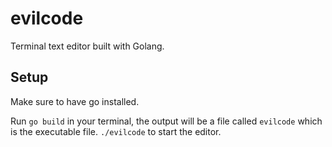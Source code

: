 # evilcode

Terminal text editor built with Golang.

## Setup

Make sure to have go installed.

Run `go build` in your terminal, the output will be a file called `evilcode` which is the executable file. `./evilcode` to start the editor.
